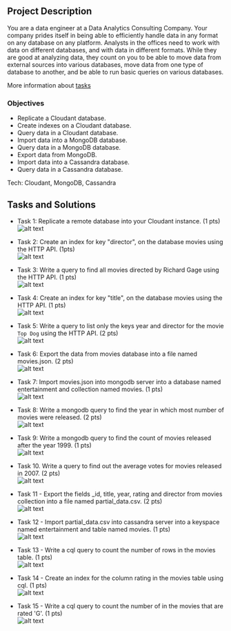 ## Project Description
You are a data engineer at a Data Analytics Consulting Company. Your company prides itself in being able to efficiently handle data in any format on any database on any platform. Analysts in the offices need to work with data on different databases, and with data in different formats. While they are good at analyzing data, they count on you to be able to move data from external sources into various databases, move data from one type of database to another, and be able to run basic queries on various databases.

More information about [tasks](https://github.com/As2909/IBM-Data-Engineering-Specialization-Coursera/blob/main/Course%2010%20Introduction%20to%20NoSQL%20Databases/Week%205/Task.pdf)
### Objectives

- Replicate a Cloudant database.
- Create indexes on a Cloudant database.
- Query data in a Cloudant database.
- Import data into a MongoDB database.
- Query data in a MongoDB database.
- Export data from MongoDB.
- Import data into a Cassandra database.
- Query data in a Cassandra database.

Tech: Cloudant, MongoDB, Cassandra

## Tasks and Solutions
- Task 1: Replicate a remote database into your Cloudant instance. (1 pts) \
![alt text](https://github.com/As2909/IBM-Data-Engineering-Specialization-Coursera/blob/main/Course%2010%20Introduction%20to%20NoSQL%20Databases/Week%205/Week5/1-replication.PNG "1")

- Task 2: Create an index for key "director", on the database movies using the HTTP API. (1pts) \
![alt text](https://github.com/As2909/IBM-Data-Engineering-Specialization-Coursera/blob/main/Course%2010%20Introduction%20to%20NoSQL%20Databases/Week%205/Week5/2-index-director.PNG "2")

- Task 3: Write a query to find all movies directed by Richard Gage using the HTTP API. (1 pts) \
![alt text](https://github.com/As2909/IBM-Data-Engineering-Specialization-Coursera/blob/main/Course%2010%20Introduction%20to%20NoSQL%20Databases/Week%205/Week5/3-query-director.PNG "3")

- Task 4: Create an index for key "title", on the database movies using the HTTP API. (1 pts) \
![alt text](https://github.com/As2909/IBM-Data-Engineering-Specialization-Coursera/blob/main/Course%2010%20Introduction%20to%20NoSQL%20Databases/Week%205/Week5/4-index-title.PNG "4")

- Task 5: Write a query to list only the keys year and director for the movie `Top Dog` using the HTTP API. (2 pts) \
![alt text](https://github.com/xzZero/DataEng_IBM/blob/main/10%20-%20Introduction%20to%20NoSQL%20Databases/Week5/5-query-title.PNG "5")
- Task 6: Export the data from movies database into a file named movies.json. (2 pts)  \
![alt text](https://github.com/xzZero/DataEng_IBM/blob/main/10%20-%20Introduction%20to%20NoSQL%20Databases/Week5/6-couchexport.PNG "6")
- Task 7: Import movies.json into mongodb server into a database named entertainment and collection named movies. (1 pts) \
![alt text](https://github.com/xzZero/DataEng_IBM/blob/main/10%20-%20Introduction%20to%20NoSQL%20Databases/Week5/7-mongoimport.PNG "7")
- Task 8: Write a mongodb query to find the year in which most number of movies were released. (2 pts) \
![alt text](https://github.com/xzZero/DataEng_IBM/blob/main/10%20-%20Introduction%20to%20NoSQL%20Databases/Week5/8-mongo-query.PNG "8")
- Task 9: Write a mongodb query to find the count of movies released after the year 1999. (1 pts) \
![alt text](https://github.com/xzZero/DataEng_IBM/blob/main/10%20-%20Introduction%20to%20NoSQL%20Databases/Week5/9-mongo-query.PNG "9")
- Task 10. Write a query to find out the average votes for movies released in 2007. (2 pts)\
![alt text](https://github.com/xzZero/DataEng_IBM/blob/main/10%20-%20Introduction%20to%20NoSQL%20Databases/Week5/10-mongo-query.PNG "10")
- Task 11 - Export the fields _id, title, year, rating and director from movies collection into a file named partial_data.csv. (2 pts)\
![alt text](https://github.com/xzZero/DataEng_IBM/blob/main/10%20-%20Introduction%20to%20NoSQL%20Databases/Week5/11-mongoexport.PNG "11")
- Task 12 - Import partial_data.csv into cassandra server into a keyspace named entertainment and table named movies. (1 pts) \
![alt text](https://github.com/xzZero/DataEng_IBM/blob/main/10%20-%20Introduction%20to%20NoSQL%20Databases/Week5/12-cassandra-import.png "12")
- Task 13 - Write a cql query to count the number of rows in the movies table. (1 pts) \
![alt text](https://github.com/xzZero/DataEng_IBM/blob/main/10%20-%20Introduction%20to%20NoSQL%20Databases/Week5/13-cassandra-query.PNG "13")
- Task 14 - Create an index for the column rating in the movies table using cql. (1 pts) \
![alt text](https://github.com/xzZero/DataEng_IBM/blob/main/10%20-%20Introduction%20to%20NoSQL%20Databases/Week5/14-cassandra-index.PNG "14")
- Task 15 - Write a cql query to count the number of in the movies that are rated 'G'. (1 pts) \
![alt text](https://github.com/xzZero/DataEng_IBM/blob/main/10%20-%20Introduction%20to%20NoSQL%20Databases/Week5/15-cassandra-query.PNG "15")

